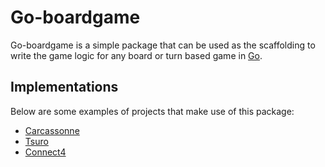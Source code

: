 # Go-boardgame

Go-boardgame is a simple package that can be used as the scaffolding to write the game logic for any board or turn based game in [Go](https://golang.org).

## Implementations

Below are some examples of projects that make use of this package:

- [Carcassonne](https://github.com/quibbble/go-carcassonne)
- [Tsuro](https://github.com/quibbble/go-tsuro)
- [Connect4](https://github.com/quibbble/go-connect4)
